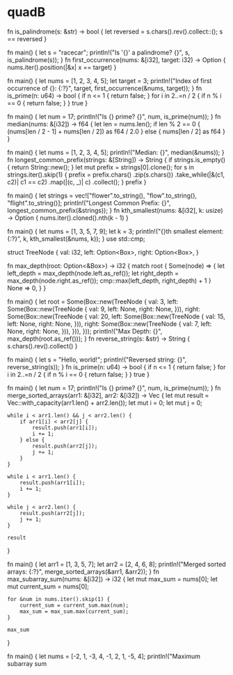 # quadB
fn is_palindrome(s: &str) -> bool {
    let reversed = s.chars().rev().collect::<String>();
    s == reversed
}

fn main() {
    let s = "racecar";
    println!("Is '{}' a palindrome? {}", s, is_palindrome(s));
}
fn first_occurrence(nums: &[i32], target: i32) -> Option<usize> {
    nums.iter().position(|&x| x == target)
}

fn main() {
    let nums = [1, 2, 3, 4, 5];
    let target = 3;
    println!("Index of first occurrence of {}: {:?}", target, first_occurrence(&nums, target));
}
fn is_prime(n: u64) -> bool {
    if n <= 1 {
        return false;
    }
    for i in 2..=n / 2 {
        if n % i == 0 {
            return false;
        }
    }
    true
}

fn main() {
    let num = 17;
    println!("Is {} prime? {}", num, is_prime(num));
}
fn median(nums: &[i32]) -> f64 {
    let len = nums.len();
    if len % 2 == 0 {
        (nums[len / 2 - 1] + nums[len / 2]) as f64 / 2.0
    } else {
        nums[len / 2] as f64
    }
}

fn main() {
    let nums = [1, 2, 3, 4, 5];
    println!("Median: {}", median(&nums));
}
fn longest_common_prefix(strings: &[String]) -> String {
    if strings.is_empty() {
        return String::new();
    }
    let mut prefix = strings[0].clone();
    for s in strings.iter().skip(1) {
        prefix = prefix.chars()
            .zip(s.chars())
            .take_while(|&(c1, c2)| c1 == c2)
            .map(|(c, _)| c)
            .collect();
    }
    prefix
}

fn main() {
    let strings = vec!["flower".to_string(), "flow".to_string(), "flight".to_string()];
    println!("Longest Common Prefix: {}", longest_common_prefix(&strings));
}
fn kth_smallest(nums: &[i32], k: usize) -> Option<i32> {
    nums.iter().cloned().nth(k - 1)
}

fn main() {
    let nums = [1, 3, 5, 7, 9];
    let k = 3;
    println!("{}th smallest element: {:?}", k, kth_smallest(&nums, k));
}
use std::cmp;

struct TreeNode {
    val: i32,
    left: Option<Box<TreeNode>>,
    right: Option<Box<TreeNode>>,
}

fn max_depth(root: Option<&Box<TreeNode>>) -> i32 {
    match root {
        Some(node) => {
            let left_depth = max_depth(node.left.as_ref());
            let right_depth = max_depth(node.right.as_ref());
            cmp::max(left_depth, right_depth) + 1
        }
        None => 0,
    }
}

fn main() {
    let root = Some(Box::new(TreeNode {
        val: 3,
        left: Some(Box::new(TreeNode {
            val: 9,
            left: None,
            right: None,
        })),
        right: Some(Box::new(TreeNode {
            val: 20,
            left: Some(Box::new(TreeNode {
                val: 15,
                left: None,
                right: None,
            })),
            right: Some(Box::new(TreeNode {
                val: 7,
                left: None,
                right: None,
            })),
        })),
    }));
    println!("Max Depth: {}", max_depth(root.as_ref()));
}
fn reverse_string(s: &str) -> String {
    s.chars().rev().collect()
}

fn main() {
    let s = "Hello, world!";
    println!("Reversed string: {}", reverse_string(s));
}
fn is_prime(n: u64) -> bool {
    if n <= 1 {
        return false;
    }
    for i in 2..=n / 2 {
        if n % i == 0 {
            return false;
        }
    }
    true
}

fn main() {
    let num = 17;
    println!("Is {} prime? {}", num, is_prime(num));
}
fn merge_sorted_arrays(arr1: &[i32], arr2: &[i32]) -> Vec<i32> {
    let mut result = Vec::with_capacity(arr1.len() + arr2.len());
    let mut i = 0;
    let mut j = 0;

    while i < arr1.len() && j < arr2.len() {
        if arr1[i] < arr2[j] {
            result.push(arr1[i]);
            i += 1;
        } else {
            result.push(arr2[j]);
            j += 1;
        }
    }

    while i < arr1.len() {
        result.push(arr1[i]);
        i += 1;
    }

    while j < arr2.len() {
        result.push(arr2[j]);
        j += 1;
    }

    result
}

fn main() {
    let arr1 = [1, 3, 5, 7];
    let arr2 = [2, 4, 6, 8];
    println!("Merged sorted arrays: {:?}", merge_sorted_arrays(&arr1, &arr2));
}
fn max_subarray_sum(nums: &[i32]) -> i32 {
    let mut max_sum = nums[0];
    let mut current_sum = nums[0];

    for &num in nums.iter().skip(1) {
        current_sum = current_sum.max(num);
        max_sum = max_sum.max(current_sum);
    }

    max_sum
}

fn main() {
    let nums = [-2, 1, -3, 4, -1, 2, 1, -5, 4];
    println!("Maximum subarray sum
